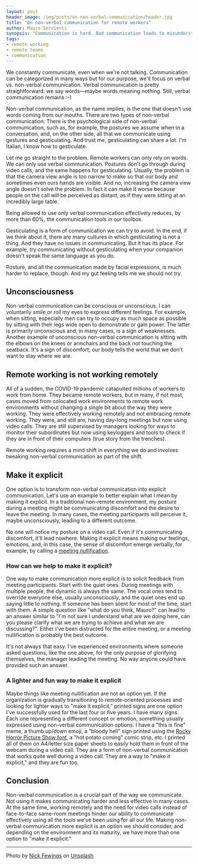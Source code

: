 ```yaml
---
layout: post
header_image: /img/posts/on-non-verbal-communication/header.jpg
title: "On non-verbal communication for remote workers"
author: Mauro Servienti
synopsis: "Communication is hard. Bad communication leads to misunderstandings, stress, and bad things. Remote communication is even harder. What could go wrong? Can we do something about it?"
tags:
- remote working
- remote teams
- communication
---
```


We constantly communicate, even when we're not talking. Communication can be categorized in many ways but for our purpose, we'll focus on verbal vs. non-verbal communication. Verbal communication is pretty straightforward: we say words—maybe words meaning nothing. Still, verbal communication remains :-)

Non-verbal communication, as the name implies, is the one that doesn't use words coming from our mouths. There are two types of non-verbal communication: There is the psychological side of non-verbal communication, such as, for example, the postures we assume when in a conversation, and, on the other side, all that we communicate using gestures and gesticulating. And trust me, gesticulating can share a lot. I'm Italian, I know how to gesticulate.

Let me go straight to the problem. Remote workers can only rely on words. We can only use verbal communication. Postures don't go through during video calls, and the same happens for gesticulating. Usually, the problem is that the camera view angle is too narrow to make so that our body and sometimes even ours hands are visible. And no, increasing the camera view angle doesn't solve the problem. In fact it can make it worse because people on the call will be perceived as distant, as if they were sitting at an incredibly large table.

Being allowed to use only verbal communication effectively reduces, by more than 60%, the communication tools in our toolbox.

Gesticulating is a form of communication we can try to avoid. In the end, if we think about it, there are many cultures in which gesticulating is not a thing. And they have no issues in communicating. But it has its place. For example, try communicating without gesticulating when your companion doesn't speak the same language as you do.

Posture, and all the communication made by facial expressions, is much harder to replace, though. And my gut feeling tells me we should not try.

## Unconsciousness

Non-verbal communication can be conscious or unconscious. I can voluntarily smile or roll my eyes to express different feelings. For example, when sitting, especially men can try to occupy as much space as possible by sitting with their legs wide open to demonstrate or gain power. The latter is primarily unconscious and, in many cases, is a sign of weaknesses. Another example of unconscious non-verbal communication is sitting with the elbows on the knees or armchairs and the back not touching the seatback. It's a sign of discomfort; our body tells the world that we don't want to stay where we are.

## Remote working is not working remotely 

All of a sudden, the COVID-19 pandemic catapulted millions of workers to work from home. They became remote workers, but in many, if not most, cases moved from colocated work environments to remote work environments without changing a single bit about the way they were working. They were effectively working remotely and not embracing remote working. They were, and still are, having day-long meetings but now using video calls. They are still supervised by managers looking for ways to monitor their subordinates but now using keyloggers and tools to check if they are in front of their computers (true story from the trenches).

Remote working requires a mind shift in everything we do and involves tweaking non-verbal communication as part of the shift.

## Make it explicit

One option is to transform non-verbal communication into explicit communication. Let's use an example to better explain what I mean by making it explicit. In a traditional non-remote environment, my posture during a meeting might be communicating discomfort and the desire to leave the meeting. In many cases, the meeting participants will perceive it, maybe unconsciously, leading to a different outcome.

No one will notice my posture on a video call. Even if it's communicating discomfort, it'll lead nowhere. Making it explicit means making our feelings, emotions, and, in this case, the sense of discomfort emerge verbally, for example, by calling a [meeting nullification](https://seths.blog/2021/06/meeting-nullification/).

### How can we help to make it explicit?

One way to make communication more explicit is to solicit feedback from meeting participants. Start with the quiet ones. During meetings with multiple people, the dynamic is always the same. The vocal ones tend to override everyone else, usually unconsciously, and the quiet ones end up saying little to nothing. If someone has been silent for most of the time, start with them. A simple question like "what do you think, Mauro?" can lead to an answer similar to "I'm not sure I understand what are we doing here, can you please clarify what we are trying to achieve and what we are discussing?". Either I've been distracted for the entire meeting, or a meeting nullification is probably the best outcome.

It's not always that easy. I've experienced environments where someone asked questions, like the one above, for the only purpose of glorifying themselves, the manager leading the meeting. No way anyone could have provided such an answer.

### A lighter and fun way to make it explicit

Maybe things like meeting nullification are not an option yet. If the organization is gradually transitioning to remote-oriented processes and looking for lighter ways to "make it explicit," printed signs are one option I've successfully used for the last four or five years. I have many signs. Each one representing a different concept or emotion, something usually expressed using non-verbal communication options. I have a "this is fine" meme, a thumb up/down emoji, a "bloody hell" sign printed using the [Rocky Horror Picture Show font](https://fontmeme.com/the-rocky-horror-picture-show-font/), a "hot potato coming" comic strip, etc. I printed all of them on A4/letter size paper sheets to easily hold them in front of the webcam during a video call. They are a form of non-verbal communication that works quite well during a video call. They are a way to "make it explicit," and they are fun too.

## Conclusion

Non-verbal communication is a crucial part of the way we communicate. Not using it makes communicating harder and less effective in many cases. At the same time, working remotely and the need for video calls instead of face-to-face same-room meetings hinder our ability to communicate effectively using all the tools we've been using for all our life. Making non-verbal communication more explicit is an option we should consider, and depending on the environment and its maturity, we have more than one option to "make it explicit."

---

Photo by <a href="https://unsplash.com/@jannerboy62?utm_source=unsplash&utm_medium=referral&utm_content=creditCopyText">Nick Fewings</a> on <a href="https://unsplash.com/s/photos/signs?utm_source=unsplash&utm_medium=referral&utm_content=creditCopyText">Unsplash</a>
